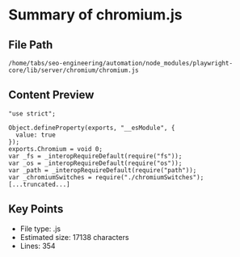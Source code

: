 # Summary of chromium.js
  
## File Path
`/home/tabs/seo-engineering/automation/node_modules/playwright-core/lib/server/chromium/chromium.js`

## Content Preview
```
"use strict";

Object.defineProperty(exports, "__esModule", {
  value: true
});
exports.Chromium = void 0;
var _fs = _interopRequireDefault(require("fs"));
var _os = _interopRequireDefault(require("os"));
var _path = _interopRequireDefault(require("path"));
var _chromiumSwitches = require("./chromiumSwitches");
[...truncated...]
```

## Key Points
- File type: .js
- Estimated size: 17138 characters
- Lines: 354
